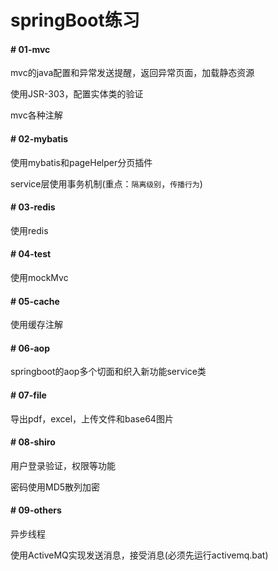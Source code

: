 # springBoot练习

#### # 01-mvc
mvc的java配置和异常发送提醒，返回异常页面，加载静态资源

使用JSR-303，配置实体类的验证

mvc各种注解

#### # 02-mybatis
使用mybatis和pageHelper分页插件

service层使用事务机制(重点：`隔离级别`，`传播行为`)

#### # 03-redis
使用redis

#### # 04-test
使用mockMvc

#### # 05-cache
使用缓存注解

#### # 06-aop
springboot的aop多个切面和织入新功能service类

#### # 07-file
导出pdf，excel，上传文件和base64图片

#### # 08-shiro
用户登录验证，权限等功能

密码使用MD5散列加密

#### # 09-others
异步线程

使用ActiveMQ实现发送消息，接受消息(必须先运行activemq.bat)